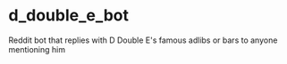 # d_double_e_bot
Reddit bot that replies with D Double E's famous adlibs or bars to anyone mentioning him
